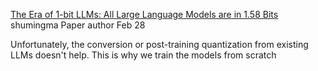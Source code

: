 [The Era of 1-bit LLMs: All Large Language Models are in 1.58 Bits](https://huggingface.co/papers/2402.17764)
shumingma
Paper author
Feb 28

Unfortunately, the conversion or post-training quantization from existing LLMs doesn't help. This is why we train the models from scratch

